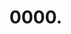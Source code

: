 # 0000. <TITLE>

Date: <YYYY-MM-DD : Date this ADR doc was created>

## Status

<Pending|Proposed|Accepted|Rejected|Deprecated|Superseded>

## Context

<Include the problem that is being faced and what is motivating this decision or change? Include links to other ADRs, Issues and PRs>

## Decision

<Describe the change. Technical description of the change by the author of the design doc and why it was picked instead of another one.>

## Consequences

<Describe required reaction or other consequences. What becomes easier or more difficult to do because of this change?>

## Discarded solutions

<If other solutions were considered those should be mentioned here including why those were discarded.
It is important to show due diligence. If no other solutions were considered, add a reason why in this section.>
